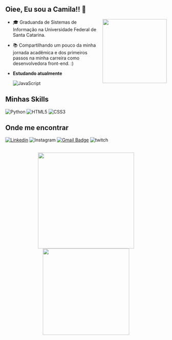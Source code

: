 
## Oiee, Eu sou a Camila!! 👋
  <img align="right" height="200" src="https://user-images.githubusercontent.com/74038190/216649417-9acc58df-9186-4132-ad43-819a57babb67.gif">

  - 🎓 Graduanda de Sistemas de Informação na Universidade Federal de Santa Catarina.
  - 📚 Compartilhando um pouco da minha jornada acadêmica e dos primeiros passos na minha carreira como desenvolvedora front-end. :)
    
  - **Estudando atualmente**
    
    ![JavaScript](https://img.shields.io/badge/javascript-%23323330.svg?style=for-the-badge&logo=javascript&logoColor=%23F7DF1E)


## Minhas Skills

  ![Python](https://img.shields.io/badge/python-3670A0?style=for-the-badge&logo=python&logoColor=ffdd54)
  ![HTML5](https://img.shields.io/badge/html5-%23E34F26.svg?style=for-the-badge&logo=html5&logoColor=white)
	![CSS3](https://img.shields.io/badge/css3-%231572B6.svg?style=for-the-badge&logo=css3&logoColor=white)

## Onde me encontrar

[![Linkedin](https://img.shields.io/badge/-cmilaprim-blue?style=for-the-badge&logo=Linkedin&logoColor=white&link=https://www.linkedin.com/in/cmilaprim/)](https://www.linkedin.com/in/cmilaprim/)
![Instagram](https://img.shields.io/badge/cmilaprim-E4405F?style=for-the-badge&logo=instagram&logoColor=white&link=https://www.instagram.com/cmilaprim)
[![Gmail Badge](https://img.shields.io/badge/-cmilaprim@gmail.com-006bed?style=for-the-badge&logo=Gmail&logoColor=white&link=mailto:cmilaprim@gmail.com)](mailto:cmilaprim@gmail.com)
![twitch](https://img.shields.io/badge/cmilaprim-9146FF?style=for-the-badge&logo=twitch&logoColor=white)


<div align="center" >
  <br>
  <a href="https://github.com/Cmilaprim/Cmilaprim/">
    <img width="300em" src="https://github-readme-stats.vercel.app/api?username=Cmilaprim&show_icons=true&theme=synthwave&border_radius=1.5em" />
    <img width="270em" src="https://github-readme-stats.vercel.app/api/top-langs/?username=Cmilaprim&layout=compact&theme=synthwave&border_radius=1em" />
  










